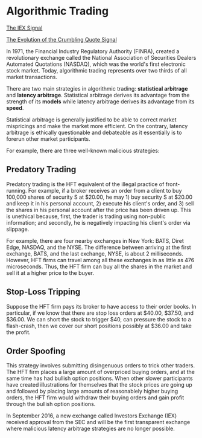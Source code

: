 # Algorithmic Trading

<a href="https://iextrading.com/trading/signal/" target="_blank">The IEX Signal</a>

<a href="https://iextrading.com/docs/The%20Evolution%20of%20the%20Crumbling%20Quote%20Signal.pdf" target="_blank">The Evolution of the Crumbling Quote Signal</a>



In 1971, the Financial Industry Regulatory Authority (FINRA), created a revolutionary exchange called the National Association of Securities Dealers Automated Quotations (NASDAQ), which was the world's first electronic stock market. Today, algorithmic trading represents over two thirds of all market transactions. 

There are two main strategies in algorithmic trading: **statistical arbitrage** and **latency arbitrage**. Statistical arbitrage derives its advantage from the strength of its **models** while latency arbitrage derives its advantage from its **speed**.

Statistical arbitrage is generally justified to be able to correct market mispricings and make the market more efficient. On the contrary, latency arbitrage is ethically questionable and debateable as it essentially is to forerun other market participants.

For example, there are three well-known malicious strategies:

## Predatory Trading
Predatory trading is the HFT equivalent of the illegal practice of front-running. For example, if a broker receives an order from a client to buy 100,000 shares of security S at $20.00, he may 1) buy security S at $20.00 and keep it in his personal account, 2) execute his client's order, and 3) sell the shares in his personal account after the price has been driven up. This is unethical because, first, the trader is trading using non-public information; and secondly, he is negatively impacting his client's order via slippage.

For example, there are four nearby exchanges in New York: BATS, Diret Edge, NASDAQ, and the NYSE. The difference between arriving at the first exchange, BATS, and the last exchange, NYSE, is about 2 milliseconds. However, HFT firms can travel among all these exchanges in as little as 476 microseconds. Thus, the HFT firm can buy all the shares in the market and sell it at a higher price to the buyer.

## Stop-Loss Tripping
Suppose the HFT firm pays its broker to have access to their order books. In particular, if we know that there are stop loss orders at $40.00, $37.50, and $36.00. We can short the stock to trigger $40, can pressure the stock to a flash-crash, then we cover our short positions possibly at $36.00 and take the profit.

## Order Spoofing
This strategy involves submitting disingenuous orders to trick other traders. The HFT firm places a large amount of overpriced buying orders, and at the same time has had bullish option positions. When other slower participants have created illustrations for themselves that the stock prices are going up and followed by placing large amounts of reasonablely higher buying orders, the HFT firm would withdraw their buying orders and gain profit through the bullish option positions.

In September 2016, a new exchange called Investors Exchange (IEX) received approval from the SEC and will be the first transparent exchange where malicious latency arbitrage strategies are no longer possible.